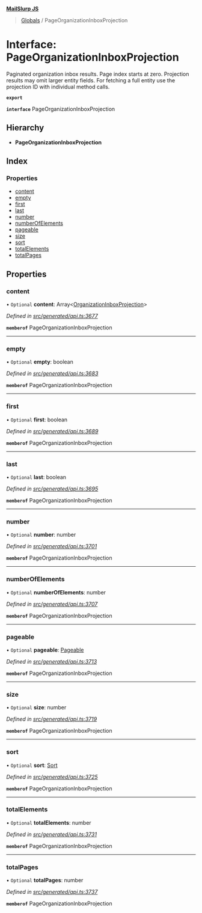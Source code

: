 **[MailSlurp JS](../README.md)**

> [Globals](../README.md) / PageOrganizationInboxProjection

# Interface: PageOrganizationInboxProjection

Paginated organization inbox results. Page index starts at zero. Projection results may omit larger entity fields. For fetching a full entity use the projection ID with individual method calls.

**`export`** 

**`interface`** PageOrganizationInboxProjection

## Hierarchy

* **PageOrganizationInboxProjection**

## Index

### Properties

* [content](pageorganizationinboxprojection.md#content)
* [empty](pageorganizationinboxprojection.md#empty)
* [first](pageorganizationinboxprojection.md#first)
* [last](pageorganizationinboxprojection.md#last)
* [number](pageorganizationinboxprojection.md#number)
* [numberOfElements](pageorganizationinboxprojection.md#numberofelements)
* [pageable](pageorganizationinboxprojection.md#pageable)
* [size](pageorganizationinboxprojection.md#size)
* [sort](pageorganizationinboxprojection.md#sort)
* [totalElements](pageorganizationinboxprojection.md#totalelements)
* [totalPages](pageorganizationinboxprojection.md#totalpages)

## Properties

### content

• `Optional` **content**: Array\<[OrganizationInboxProjection](../modules/organizationinboxprojection.md)>

*Defined in [src/generated/api.ts:3677](https://github.com/mailslurp/mailslurp-client/blob/5a4fc29/src/generated/api.ts#L3677)*

**`memberof`** PageOrganizationInboxProjection

___

### empty

• `Optional` **empty**: boolean

*Defined in [src/generated/api.ts:3683](https://github.com/mailslurp/mailslurp-client/blob/5a4fc29/src/generated/api.ts#L3683)*

**`memberof`** PageOrganizationInboxProjection

___

### first

• `Optional` **first**: boolean

*Defined in [src/generated/api.ts:3689](https://github.com/mailslurp/mailslurp-client/blob/5a4fc29/src/generated/api.ts#L3689)*

**`memberof`** PageOrganizationInboxProjection

___

### last

• `Optional` **last**: boolean

*Defined in [src/generated/api.ts:3695](https://github.com/mailslurp/mailslurp-client/blob/5a4fc29/src/generated/api.ts#L3695)*

**`memberof`** PageOrganizationInboxProjection

___

### number

• `Optional` **number**: number

*Defined in [src/generated/api.ts:3701](https://github.com/mailslurp/mailslurp-client/blob/5a4fc29/src/generated/api.ts#L3701)*

**`memberof`** PageOrganizationInboxProjection

___

### numberOfElements

• `Optional` **numberOfElements**: number

*Defined in [src/generated/api.ts:3707](https://github.com/mailslurp/mailslurp-client/blob/5a4fc29/src/generated/api.ts#L3707)*

**`memberof`** PageOrganizationInboxProjection

___

### pageable

• `Optional` **pageable**: [Pageable](pageable.md)

*Defined in [src/generated/api.ts:3713](https://github.com/mailslurp/mailslurp-client/blob/5a4fc29/src/generated/api.ts#L3713)*

**`memberof`** PageOrganizationInboxProjection

___

### size

• `Optional` **size**: number

*Defined in [src/generated/api.ts:3719](https://github.com/mailslurp/mailslurp-client/blob/5a4fc29/src/generated/api.ts#L3719)*

**`memberof`** PageOrganizationInboxProjection

___

### sort

• `Optional` **sort**: [Sort](sort.md)

*Defined in [src/generated/api.ts:3725](https://github.com/mailslurp/mailslurp-client/blob/5a4fc29/src/generated/api.ts#L3725)*

**`memberof`** PageOrganizationInboxProjection

___

### totalElements

• `Optional` **totalElements**: number

*Defined in [src/generated/api.ts:3731](https://github.com/mailslurp/mailslurp-client/blob/5a4fc29/src/generated/api.ts#L3731)*

**`memberof`** PageOrganizationInboxProjection

___

### totalPages

• `Optional` **totalPages**: number

*Defined in [src/generated/api.ts:3737](https://github.com/mailslurp/mailslurp-client/blob/5a4fc29/src/generated/api.ts#L3737)*

**`memberof`** PageOrganizationInboxProjection
